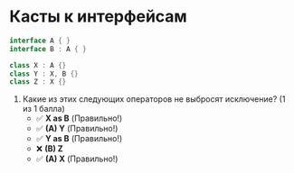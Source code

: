 # Касты к интерфейсам

```cs
interface A { }
interface B : A { }

class X : A {}
class Y : X, B {}
class Z : X {}
```

1. Какие из этих следующих операторов не выбросят исключение? (1 из 1 балла)
   * ✅ **X as B** (Правильно!)
   * ✅ **(A) Y** (Правильно!)
   * ✅ **Y as B** (Правильно!)
   * ❌ **(B) Z**
   * ✅ **(A) X** (Правильно!)
